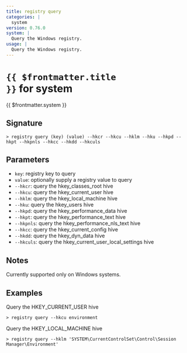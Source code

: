 ```yaml
---
title: registry query
categories: |
  system
version: 0.76.0
system: |
  Query the Windows registry.
usage: |
  Query the Windows registry.
---
```


# <code>{{ $frontmatter.title }}</code> for system

<div class='command-title'>{{ $frontmatter.system }}</div>

## Signature

```> registry query (key) (value) --hkcr --hkcu --hklm --hku --hkpd --hkpt --hkpnls --hkcc --hkdd --hkculs```

## Parameters

 -  `key`: registry key to query
 -  `value`: optionally supply a registry value to query
 -  `--hkcr`: query the hkey_classes_root hive
 -  `--hkcu`: query the hkey_current_user hive
 -  `--hklm`: query the hkey_local_machine hive
 -  `--hku`: query the hkey_users hive
 -  `--hkpd`: query the hkey_performance_data hive
 -  `--hkpt`: query the hkey_performance_text hive
 -  `--hkpnls`: query the hkey_performance_nls_text hive
 -  `--hkcc`: query the hkey_current_config hive
 -  `--hkdd`: query the hkey_dyn_data hive
 -  `--hkculs`: query the hkey_current_user_local_settings hive

## Notes
Currently supported only on Windows systems.
## Examples

Query the HKEY_CURRENT_USER hive
```shell
> registry query --hkcu environment
```

Query the HKEY_LOCAL_MACHINE hive
```shell
> registry query --hklm 'SYSTEM\CurrentControlSet\Control\Session Manager\Environment'
```
